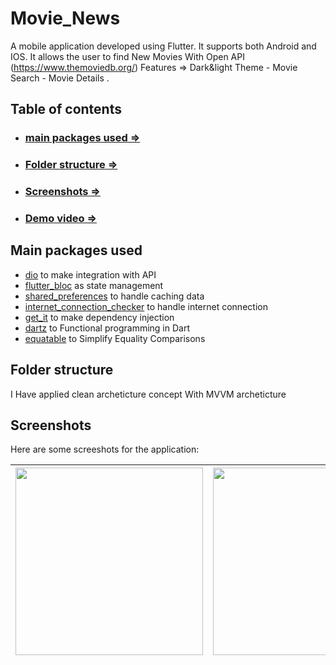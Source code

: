 # Movie_News
A mobile application developed using Flutter. It supports both Android and IOS.
 It allows the user to find New Movies With Open API (https://www.themoviedb.org/) 
 Features => Dark&light Theme - Movie Search - Movie Details .


## Table of contents
- ### [main packages used =>](#main-packages-used)
- ### [Folder structure =>](#folder-structure)
- ### [Screenshots =>](#screenshots)
- ### [Demo video =>](#demo-video)

## Main packages used

- [dio](https://pub.dev/packages/dio) to make integration with API
- [flutter_bloc](https://pub.dev/packages/flutter_bloc) as state management
- [shared_preferences](https://pub.dev/packages/shared_preferences) to handle caching data
- [internet_connection_checker](https://pub.dev/packages/internet_connection_checker) to handle internet connection 
- [get_it](https://pub.dev/packages/get_it) to make dependency injection
- [dartz](https://pub.dev/packages/dartz) to Functional programming in Dart
- [equatable](https://pub.dev/packages/equatable) to Simplify Equality Comparisons

## Folder structure
I Have applied clean archeticture concept With MVVM archeticture


## Screenshots

Here are some screeshots for the application:

|<img src="https://user-images.githubusercontent.com/64233832/201532658-87e54d8c-c8fa-41ec-9d21-0f3740073bf6.jpeg" width="300"> | <img src="https://user-images.githubusercontent.com/64233832/201532663-ded74365-de36-47a5-ba09-7eef5d4603f3.jpeg" width="300">|<img src="https://user-images.githubusercontent.com/64233832/201532666-52d388ae-0ae7-4914-bad7-37b98dfb6dd2.jpeg" width="300">|
--- |---|---

